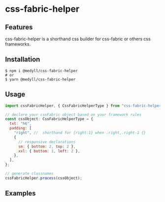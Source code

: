 # css-fabric-helper

## Features

css-fabric-helper is a shorthand css builder for css-fabric or others css frameworks. 


## Installation


```
$ npm i @medyll/css-fabric-helper
# or
$ yarn @medyll/css-fabric-helper
```


## Usage


```jsx
import cssFabricHelper, { CssFabricHelperType } from "css-fabric-helper";

// declare your cssFabric object based on your framework rules
const cssObject: CssFabricHelperType = {
  txt: "h6",
  padding: [
    "right", //  shorthand for {right:1} when .right,.right-1 {}
    {
      // responsive declarations
      sm: { bottom: 2, top: 2 },
      xxl: { bottom: 1, left: 2 },
    },
  ],
};

// generate classnames
cssFabricHelper.process(cssObject); 

```

## Examples
